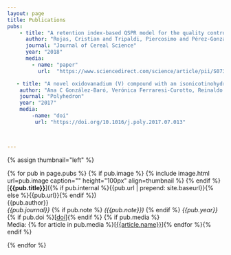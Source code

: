 ```yaml
---
layout: page
title: Publications
pubs:
    - title: "A retention index-based QSPR model for the quality control of rice"
      author: "Rojas, Cristian and Tripaldi, Piercosimo and Pérez-González, Andrés and Duchowicz, Pablo R and Diez, Reinaldo Pis"
      journal: "Journal of Cereal Science"
      year: "2018"
      media:
        - name: "paper"
          url:  "https://www.sciencedirect.com/science/article/pii/S0733521017304368"

   - title: "A novel oxidovanadium (V) compound with an isonicotinohydrazide ligand. A combined experimental and theoretical study and cytotoxity against K562 cells"
    author: "Ana C González-Baró, Verónica Ferraresi-Curotto, Reinaldo Pis-Diez, Beatriz S Parajón Costa, Jackson ALC Resende, Flávia CS de Paula, Elene C Pereira-Maia, Nicolás A Rey"
    journal: "Polyhedron"
    year: "2017"
    media:
        -name: "doi"
         url: "https://doi.org/10.1016/j.poly.2017.07.013"



---
```


{% assign thumbnail="left" %}

{% for pub in page.pubs %}
{% if pub.image %}
{% include image.html url=pub.image caption="" height="100px" align=thumbnail %}
{% endif %}
[**{{pub.title}}**]({% if pub.internal %}{{pub.url | prepend: site.baseurl}}{% else %}{{pub.url}}{% endif %})<br />
{{pub.author}}<br />
*{{pub.journal}}*
{% if pub.note %} *({{pub.note}})*
{% endif %} *{{pub.year}}* {% if pub.doi %}[[doi]({{pub.doi}})]{% endif %}
{% if pub.media %}<br />Media: {% for article in pub.media %}[[{{article.name}}]({{article.url}})]{% endfor %}{% endif %}

{% endfor %}
